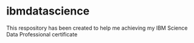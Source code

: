 # ibmdatascience
This respository has been created to help me achieving my IBM Science Data Professional certificate
